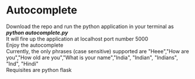 # Autocomplete
Download the repo and run the python application in your terminal as <b><i>python autocomplete.py </i></b><br/>
It will fire up the application at localhost port number 5000 <br/>
Enjoy the autocomplete <br/>
Currently, the only phrases (case sensitive) supported are "Heee","How are you","How old are you","What is your name","India", "Indian", "Indians", "Ind", "Hindi" <br/>
Requisites are python flask
